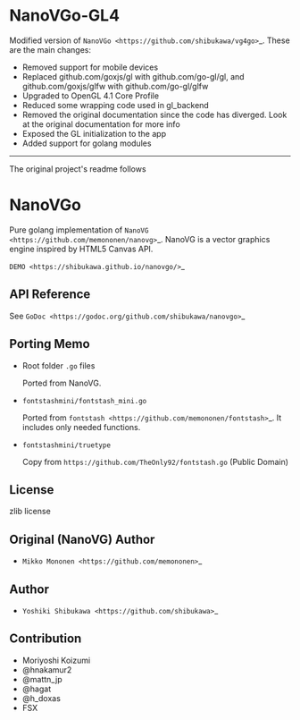 NanoVGo-GL4
=============

Modified version of `NanoVGo <https://github.com/shibukawa/vg4go>`_. These are the main changes:
* Removed support for mobile devices
* Replaced github.com/goxjs/gl with github.com/go-gl/gl, and github.com/goxjs/glfw with github.com/go-gl/glfw
* Upgraded to OpenGL 4.1 Core Profile
* Reduced some wrapping code used in gl_backend
* Removed the original documentation since the code has diverged. Look at the original documentation for more info
* Exposed the GL initialization to the app
* Added support for golang modules






---------------------------------------------------------------------
The original project's readme follows


NanoVGo
=============

Pure golang implementation of `NanoVG <https://github.com/memononen/nanovg>`_. NanoVG is a vector graphics engine inspired by HTML5 Canvas API.

`DEMO <https://shibukawa.github.io/nanovgo/>`_

API Reference
---------------

See `GoDoc <https://godoc.org/github.com/shibukawa/nanovgo>`_

Porting Memo
--------------

* Root folder ``.go`` files

  Ported from NanoVG.

* ``fontstashmini/fontstash_mini.go``

  Ported from `fontstash <https://github.com/memononen/fontstash>`_. It includes only needed functions.

* ``fontstashmini/truetype``

  Copy from ``https://github.com/TheOnly92/fontstash.go`` (Public Domain)

License
----------

zlib license

Original (NanoVG) Author
---------------------------

* `Mikko Mononen <https://github.com/memononen>`_

Author
---------------

* `Yoshiki Shibukawa <https://github.com/shibukawa>`_

Contribution
----------------

* Moriyoshi Koizumi
* @hnakamur2
* @mattn_jp
* @hagat
* @h_doxas
* FSX
